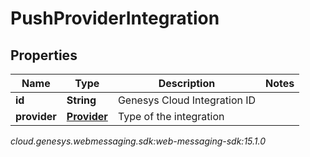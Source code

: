 # PushProviderIntegration


## Properties

| Name | Type | Description | Notes |
| ------------ | ------------- | ------------- | ------------- |
| **id** | **String** | Genesys Cloud Integration ID |  |
| **provider** | [**Provider**](Provider) | Type of the integration |  |




_cloud.genesys.webmessaging.sdk:web-messaging-sdk:15.1.0_
